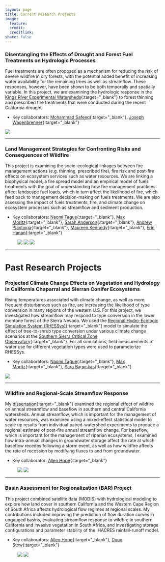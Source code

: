 ```yaml
---
layout: page
title: Current Research Projects
image:
  feature:
  credit:
  creditlink:
share: false
---
```


### Disentangling the Effects of Drought and Forest Fuel Treatments on Hydrologic Processes

Fuel treatments are often proposed as a mechanism for reducing the risk of severe wildfire in dry forests, with the potential added benefit of increasing water availability for the remaining trees as well as streamflow. These responses, however, have been shown to be both temporally and spatially variable. In this project, we are examining the hydrologic response in the [Kings River Experimental Watersheds](https://www.fs.fed.us/psw/topics/water/kingsriver/){:target="_blank"} to forest thinning and prescribed fire treatments that were conducted during the recent California drought.

* Key collaborators: [Mohammad Safeeq](http://ucwater.org/person/mohammadsafeeq){:target="_blank"}, [Joseph Wagenbrenner](https://www.fs.fed.us/rmrs/people/jwagenbrenner){:target="_blank"}

<a href="/images/photo_merced_river.jpg"><img src="/images/photo_merced_river.jpg"></a>

----------

### Land Management Strategies for Confronting Risks and Consequences of Wildfire

This project is examining the socio-ecological linkages between fire management actions (e.g. thinning, prescribed fire), fire risk and post-fire effects on ecosystem services such as water resources. We are linking a biophysical model, a fire spread model and an empirical model of fuels treatments with the goal of understanding how fire management practices affect landscape fuel loads, which in turn affect the likelihood of fire, which feed back to management decision-making on fuels treatments. We are also assessing the impact of fuels treatments, fire, and climate change on ecosystem processes such as streamflow and sediment production.

* Key collaborators: [Naomi Tague](http://www.bren.ucsb.edu/people/Faculty/christina_tague.htm){:target="_blank"}, [Max Moritz](https://www.eri.ucsb.edu/people/max-moritz){:target="_blank"}, [Sarah Anderson](http://fiesta.bren.ucsb.edu/~sanderson/){:target="_blank"}, [Andrew Plantinga](http://www.bren.ucsb.edu/people/Faculty/andrew_plantinga.htm){:target="_blank"}, [Maureen Kennedy](http://faculty.washington.edu/mkenn/){:target="_blank"}, [Erin Hanan](http://erinhanan.com/){:target="_blank"}

<figure class="third">
	<a href="/images/photo_reflection_tree.jpg"><img src="/images/photo_reflection_tree.jpg"></a>
	<a href="/images/photo_kaweah.jpg"><img src="/images/photo_kaweah.jpg"></a>
	<a href="/images/photo_prethinning.jpg"><img src="/images/photo_prethinning.jpg"></a>
</figure>

----------

# Past Research Projects

### Projected Climate Change Effects on Vegetation and Hydrology in California Chaparral and Sierran Conifer Ecosystems

Rising temperatures associated with climate change, as well as more frequent disturbances such as fire, are increasing the likelihood of type conversion in many regions of the western U.S. For this project, we investigated how streamflow may respond to type conversion in the lower montane forest of the Sierra Nevada. We used the [Regional Hydro-Ecologic Simulation System (RHESSys)](https://github.com/RHESSys/RHESSys){:target="_blank"} model to simulate the effect of tree-to-shrub type conversion under various climate change scenarios at the [Southern Sierra Critical Zone Observatory](http://criticalzone.org/sierra/){:target="_blank"}. For all simulations, field measurements of water use for different vegetation types were used to parameterize RHESSys.

* Key collaborators: [Naomi Tague](http://www.bren.ucsb.edu/people/Faculty/christina_tague.htm){:target="_blank"}, [Max Moritz](https://www.eri.ucsb.edu/people/max-moritz){:target="_blank"}, [Sara Baguskas](http://www.sarabaguskas.com/){:target="_blank"}

<a href="/images/photo_sequoia_tree_mortality.jpg"><img src="/images/photo_sequoia_tree_mortality.jpg"></a>

----------

### Wildfire and Regional-Scale Streamflow Response

My [dissertation](/content/bart2014_dissertation.pdf){:target="_blank"} examined the regional effect of wildfire on annual streamflow and baseflow in southern and central California watersheds. Annual streamflow, which is important for the management of water resources, was examined using a mixed-effect statistical model to scale up results from individual paired-watershed experiments to produce a regional estimate of post-fire annual streamflow change. For baseflow, which is important for the management of riparian ecosystems, I examined how intra-annual changes in groundwater storage affect the rate at which baseflow recedes following a storm event, as well as how wildfire affects the rate of recession by modifying fluxes to and from groundwater.

* Key collaborator: [Allen Hope](https://geography.sdsu.edu/people/ahope){:target="_blank"}

<figure class="half">
	<a href="/images/photo_postfire_oak.jpg"><img src="/images/photo_postfire_oak.jpg"></a>
	<a href="/images/photo_big_sur_river.jpg"><img src="/images/photo_big_sur_river.jpg"></a>
</figure>

----------

### Basin Assessment for Regionalization (BAR) Project

This project combined satellite data (MODIS) with hydrological modeling to explore how land cover in southern California and the Western Cape Region of South Africa affects hydrological flow regimes at regional scales. My contributions included improving the prediction of flow duration curves in ungauged basins, evaluating streamflow response to wildfire in southern California and invasive vegetation in South Africa, and investigating storage configurations and parameter stability of the IHACRES rainfall-runoff model.

* Key collaborators: [Allen Hope](https://geography.sdsu.edu/people/ahope){:target="_blank"}, [Doug Stow](https://geography.sdsu.edu/people/dstow){:target="_blank"}

<figure class="half">
	<a href="/images/photo_south_africa_stream.jpg"><img src="/images/photo_south_africa_stream.jpg"></a>
	<a href="/images/photo_south_africa_fynbos.jpg"><img src="/images/photo_south_africa_fynbos.jpg"></a>
</figure>

